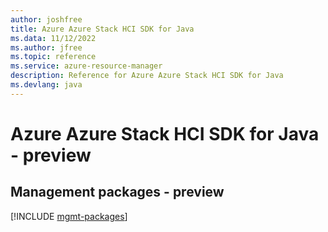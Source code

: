 ```yaml
---
author: joshfree
title: Azure Azure Stack HCI SDK for Java
ms.data: 11/12/2022
ms.author: jfree
ms.topic: reference
ms.service: azure-resource-manager
description: Reference for Azure Azure Stack HCI SDK for Java
ms.devlang: java
---
```

# Azure Azure Stack HCI SDK for Java - preview

## Management packages - preview
[!INCLUDE [mgmt-packages](azure-stack-hci-mgmt-index.md)]